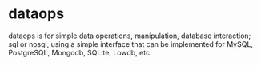 # dataops

dataops is for simple data operations, manipulation, database interaction; sql or nosql, using a simple interface that can be implemented for MySQL, PostgreSQL, Mongodb, SQLite, Lowdb, etc.
